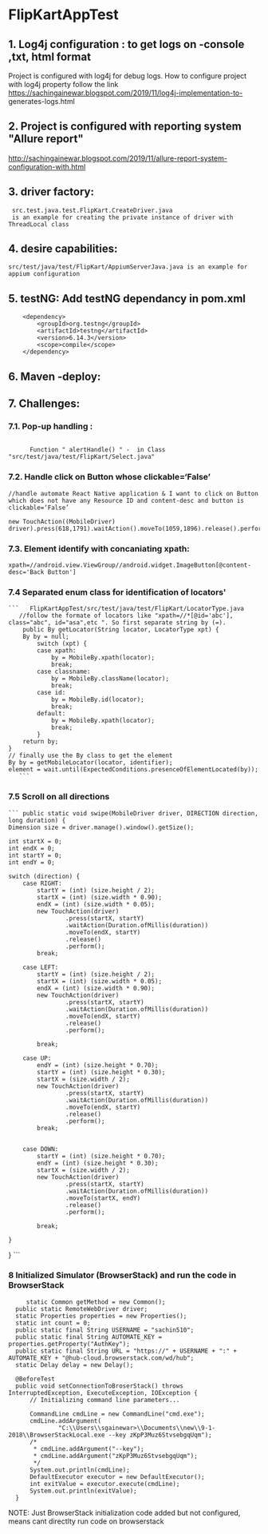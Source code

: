 # FlipKartAppTest
## 1. Log4j configuration : to get logs on -console ,txt, html format

  Project is configured with log4j for debug logs. 
  How to configure project with log4j property follow the link https://sachingainewar.blogspot.com/2019/11/log4j-implementation-to- generates-logs.html




## 2. Project is configured with reporting system "Allure report"
http://sachingainewar.blogspot.com/2019/11/allure-report-system-configuration-with.html




## 3.  driver factory:
     src.test.java.test.FlipKart.CreateDriver.java
     is an example for creating the private instance of driver with ThreadLocal class 


## 4.  desire capabilities:
    src/test/java/test/FlipKart/AppiumServerJava.java is an example for appium configuration 
    


## 5. testNG:  Add testNG dependancy in pom.xml 
   <!-- https://mvnrepository.com/artifact/org.testng/testng -->
		<dependency>
			<groupId>org.testng</groupId>
			<artifactId>testng</artifactId>
			<version>6.14.3</version>
			<scope>compile</scope>
		</dependency>
        
        
## 6. Maven -deploy:


## 7. Challenges:

   ### 7.1. Pop-up handling : 
    
```/Used the logic of "Goto the window by using tab and click on Ok button"

      Function " alertHandle() " -  in Class "src/test/java/test/FlipKart/Select.java"
  ```
  
   ### 7.2.   Handle click on Button whose clickable=‘False’
    
    //handle automate React Native application & I want to click on Button which does not have any Resource ID and content-desc and button is clickable=‘False’
    
    new TouchAction((MobileDriver) driver).press(618,1791).waitAction().moveTo(1059,1896).release().perform();
    
    
  ### 7.3.  Element identify  with concaniating xpath: 
    xpath=//android.view.ViewGroup//android.widget.ImageButton[@content-desc='Back Button']
    
  ###  7.4  Separated enum class for identification of locators' 
    ```   FlipKartAppTest/src/test/java/test/FlipKart/LocatorType.java
       //follow the formate of locators like "xpath=//*[@id='abc'], class="abc", id="asa",etc ". So first separate string by (=).
       	public By getLocator(String locator, LocatorType xpt) {
		By by = null;
			switch (xpt) {
			case xpath:
				by = MobileBy.xpath(locator);
				break;
			case classname:
				by = MobileBy.className(locator);
				break;
			case id:
				by = MobileBy.id(locator);
				break;
			default:
				by = MobileBy.xpath(locator);
				break;
			}
		return by;
	}
	// finally use the By class to get the element 
	By by = getMobileLocator(locator, identifier);
	element = wait.until(ExpectedConditions.presenceOfElementLocated(by));
       ```
      
  ### 7.5 Scroll on all directions 
    ``` public static void swipe(MobileDriver driver, DIRECTION direction, long duration) {
    Dimension size = driver.manage().window().getSize();

    int startX = 0;
    int endX = 0;
    int startY = 0;
    int endY = 0;

    switch (direction) {
        case RIGHT:
            startY = (int) (size.height / 2);
            startX = (int) (size.width * 0.90);
            endX = (int) (size.width * 0.05);
            new TouchAction(driver)
                    .press(startX, startY)
                    .waitAction(Duration.ofMillis(duration))
                    .moveTo(endX, startY)
                    .release()
                    .perform();
            break;

        case LEFT:
            startY = (int) (size.height / 2);
            startX = (int) (size.width * 0.05);
            endX = (int) (size.width * 0.90);
            new TouchAction(driver)
                    .press(startX, startY)
                    .waitAction(Duration.ofMillis(duration))
                    .moveTo(endX, startY)
                    .release()
                    .perform();

            break;

        case UP:
            endY = (int) (size.height * 0.70);
            startY = (int) (size.height * 0.30);
            startX = (size.width / 2);
            new TouchAction(driver)
                    .press(startX, startY)
                    .waitAction(Duration.ofMillis(duration))
                    .moveTo(endX, startY)
                    .release()
                    .perform();
            break;


        case DOWN:
            startY = (int) (size.height * 0.70);
            endY = (int) (size.height * 0.30);
            startX = (size.width / 2);
            new TouchAction(driver)
                    .press(startX, startY)
                    .waitAction(Duration.ofMillis(duration))
                    .moveTo(startX, endY)
                    .release()
                    .perform();

            break;

    }
} ```


  ### 8 Initialized Simulator (BrowserStack) and run the code in BrowserStack 
  ```
       static Common getMethod = new Common();
	public static RemoteWebDriver driver;
	static Properties properties = new Properties();
	static int count = 0;
	public static final String USERNAME = "sachin510";
	public static final String AUTOMATE_KEY = properties.getProperty("AuthKey");
	public static final String URL = "https://" + USERNAME + ":" + AUTOMATE_KEY + "@hub-cloud.browserstack.com/wd/hub";
	static Delay delay = new Delay();

	@BeforeTest
	public void setConnectionToBroserStack() throws InterruptedException, ExecuteException, IOException {
		// Initializing command line parameters...

		CommandLine cmdLine = new CommandLine("cmd.exe");
		cmdLine.addArgument(
				"C:\\Users\\sgainewar>\\Documents\\new\\9-1-2018\\BrowserStackLocal.exe --key zKpP3Muz6StvsebgqUqm");
		/*
		 * cmdLine.addArgument("--key");
		 * cmdLine.addArgument("zKpP3Muz6StvsebgqUqm");
		 */
		System.out.println(cmdLine);
		DefaultExecutor executor = new DefaultExecutor();
		int exitValue = executor.execute(cmdLine);
		System.out.println(exitValue);
	}
```
NOTE: Just BrowserStack initialization code added but not configured, means cant directlty run code on browserstack
